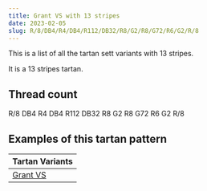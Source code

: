 ```yaml
---
title: Grant VS with 13 stripes
date: 2023-02-05
slug: R/8/DB4/R4/DB4/R112/DB32/R8/G2/R8/G72/R6/G2/R/8
---
```

This is a list of all the tartan sett variants with 13 stripes.

It is a 13 stripes tartan.


## Thread count
R/8 DB4 R4 DB4 R112 DB32 R8 G2 R8 G72 R6 G2 R/8

## Examples of this tartan pattern

| Tartan Variants |
|---------------|
| [Grant VS](/variants/r/8/db4/r4/db4/r112/db32/r8/g2/r8/g72/r6/g2/r/8-db00004c-g004c00-rc80000)||
